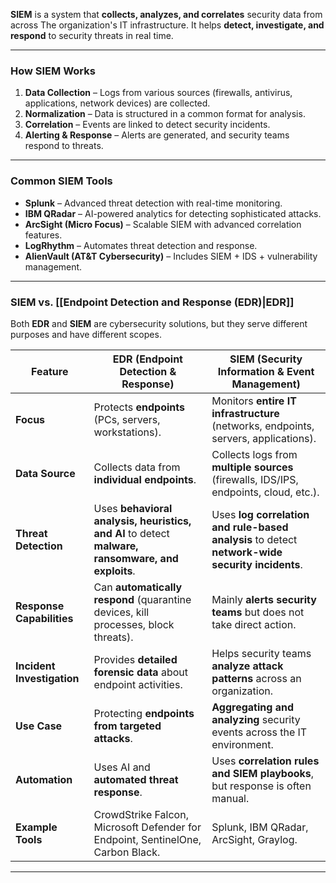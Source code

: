 **SIEM** is a system that **collects, analyzes, and correlates** security data from across The organization's IT infrastructure. It helps **detect, investigate, and respond** to security threats in real time.

---
### **How SIEM Works**
1. **Data Collection** – Logs from various sources (firewalls, antivirus, applications, network devices) are collected.
2. **Normalization** – Data is structured in a common format for analysis.
3. **Correlation** – Events are linked to detect security incidents.
4. **Alerting & Response** – Alerts are generated, and security teams respond to threats.
---
### **Common SIEM Tools**
- **Splunk** – Advanced threat detection with real-time monitoring.
- **IBM QRadar** – AI-powered analytics for detecting sophisticated attacks.
- **ArcSight (Micro Focus)** – Scalable SIEM with advanced correlation features.
- **LogRhythm** – Automates threat detection and response.
- **AlienVault (AT&T Cybersecurity)** – Includes SIEM + IDS + vulnerability management.
---
### **SIEM vs. [[Endpoint Detection and Response (EDR)|EDR]]**

Both **EDR** and **SIEM** are cybersecurity solutions, but they serve different purposes and have different scopes.

| Feature                    | **EDR (Endpoint Detection & Response)**                                                           | **SIEM (Security Information & Event Management)**                                              |
| -------------------------- | ------------------------------------------------------------------------------------------------- | ----------------------------------------------------------------------------------------------- |
| **Focus**                  | Protects **endpoints** (PCs, servers, workstations).                                              | Monitors **entire IT infrastructure** (networks, endpoints, servers, applications).             |
| **Data Source**            | Collects data from **individual endpoints**.                                                      | Collects logs from **multiple sources** (firewalls, IDS/IPS, endpoints, cloud, etc.).           |
| **Threat Detection**       | Uses **behavioral analysis, heuristics, and AI** to detect **malware, ransomware, and exploits**. | Uses **log correlation and rule-based analysis** to detect **network-wide security incidents**. |
| **Response Capabilities**  | Can **automatically respond** (quarantine devices, kill processes, block threats).                | Mainly **alerts security teams** but does not take direct action.                               |
| **Incident Investigation** | Provides **detailed forensic data** about endpoint activities.                                    | Helps security teams **analyze attack patterns** across an organization.                        |
| **Use Case**               | Protecting **endpoints from targeted attacks**.                                                   | **Aggregating and analyzing** security events across the IT environment.                        |
| **Automation**             | Uses AI and **automated threat response**.                                                        | Uses **correlation rules and SIEM playbooks**, but response is often manual.                    |
| **Example Tools**          | CrowdStrike Falcon, Microsoft Defender for Endpoint, SentinelOne, Carbon Black.                   | Splunk, IBM QRadar, ArcSight, Graylog.                                                          |

---